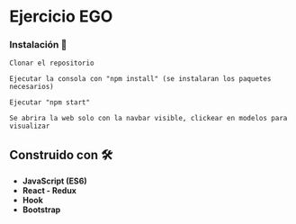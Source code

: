 # Ejercicio EGO

### Instalación 🔧
```
Clonar el repositorio
```
```
Ejecutar la consola con "npm install" (se instalaran los paquetes necesarios)
```
```
Ejecutar "npm start"
```
```
Se abrira la web solo con la navbar visible, clickear en modelos para visualizar
```

## Construido con 🛠️   
* **JavaScript (ES6)**
* **React - Redux**
* **Hook**
* **Bootstrap**

